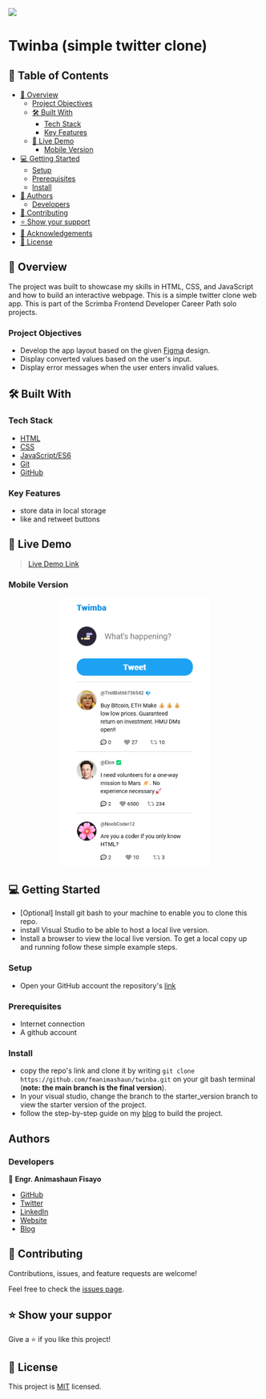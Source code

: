 ![](https://img.shields.io/badge/fmanimashaun-green)

# Twinba (simple twitter clone)

## 📗 Table of Contents

- [📖 Overview](#about-project)
  - [Project Objectives](#project-objectives)
  - [🛠 Built With](#built-with)
    - [Tech Stack](#tech-stack)
    - [Key Features](#key-features)
  - [🚀 Live Demo](#live-demo)
    - [Mobile Version](#mobile-version)
- [💻 Getting Started](#getting-started)
  - [Setup](#setup)
  - [Prerequisites](#prerequisites)
  - [Install](#install)
- [👥 Authors](#authors)
  - [Developers](#developers)
- [🤝 Contributing](#contributing)
- [⭐️ Show your support](#support)
- [🙏 Acknowledgements](#acknowledgements)
- [📝 License](#license)

## 📖 Overview <a name="about-project"></a>

The project was built to showcase my skills in HTML, CSS, and JavaScript and how to build an interactive webpage. This is a simple twitter clone web app. This is part of the Scrimba Frontend Developer Career Path solo projects.

### Project Objectives <a name="project-objectives"></a>
- Develop the app layout based on the given [Figma](https://www.figma.com/file/cqtGul0V8RFXY4vTcIv1Kc/Unit-Conversion) design.
- Display converted values based on the user's input.
- Display error messages when the user enters invalid values.

## 🛠 Built With <a name="built-with"></a>

### Tech Stack <a name="tech-stack"></a>

- [HTML](https://developer.mozilla.org/en-US/docs/Web/HTML)
- [CSS](https://developer.mozilla.org/en-US/docs/Web/CSS)
- [JavaScript/ES6](https://262.ecma-international.org/6.0/)
- [Git](https://git-scm.com/)
- [GitHub](https://github.com)

### Key Features <a name="key-features"></a>
- store data in local storage
- like and retweet buttons

## 🚀 Live Demo <a name="live-demo"></a>

> [Live Demo Link](https://fmanimashaun.github.io/twinba/)

### Mobile Version <a name="mobile-version"></a>
<p align="center">
  <img width="300" src="screenshots/mobile.png">
</P>

## 💻 Getting Started <a name="getting-started"></a>

- [Optional] Install git bash to your machine to enable you to clone this repo.
- install Visual Studio to be able to host a local live version.
- Install a browser to view the local live version.
To get a local copy up and running follow these simple example steps.
### Setup <a name="setup"></a>

- Open your GitHub account the repository's [link](https://github.com/fmanimashaun/twinba/)

### Prerequisites <a name="prerequisites"></a>

- Internet connection
- A github account
### Install <a name="install"></a>

- copy the repo's link and clone it by writing `git clone https://github.com/fmanimashaun/twinba.git` on your git bash terminal (__note: the main branch is the final version__).
- In your visual studio, change the branch to the starter_version branch to view the starter version of the project.
- follow the step-by-step guide on my [blog](https://blog.fmanimashaun.com/unit-converter) to build the project.

## Authors <a name="authors"></a>

### Developers <a name="developers"></a>

👤 **Engr. Animashaun Fisayo**

- [GitHub](https://github.com/fmanimashaun)
- [Twitter](https://twitter.com/fmanimashaun)
- [LinkedIn](https://www.linkedin.com/in/fmanimashaun/)
- [Website](https://fmanimashaun.com)
- [Blog](https://blog.fmanimashaun.com)

## 🤝 Contributing <a name="contributing"></a>

Contributions, issues, and feature requests are welcome!

Feel free to check the [issues page](../../issues/).

## ⭐️ Show your suppor <a name="support"></a>

Give a ⭐️ if you like this project!

## 📝 License <a name="license"></a>
This project is [MIT](./LICENSE) licensed.


